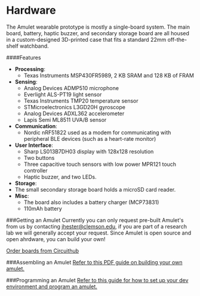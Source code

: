 Hardware
===
The Amulet wearable prototype is mostly a single-board system. 
The main board, battery, haptic buzzer, and secondary storage board are all housed in a custom-designed 3D-printed case that fits a standard 22mm off-the-shelf watchband.

####Features
- **Processing**: 
  - Texas Instruments MSP430FR5989, 2 KB SRAM and 128 KB of FRAM
- **Sensing**: 
  - Analog Devices ADMP510 microphone
  - Everlight ALS-PT19 light sensor
  - Texas Instruments TMP20 temperature sensor
  - STMicroelectronics L3GD20H gyroscope
  - Analog Devices ADXL362 accelerometer
  - Lapis Semi ML8511 UVA/B sensor
- **Communication**: 
  - Nordic nRF51822 used as a modem for communicating with peripheral BLE devices (such as a heart-rate monitor)
- **User Interface**: 
  - Sharp LS013B7DH03 display with 128x128 resolution
  - Two buttons
  - Three capacitive touch sensors with low power MPR121 touch controller
  - Haptic buzzer, and two LEDs.
- **Storage**:  
 - The small secondary storage board holds a microSD card reader. 
- **Misc**:
  - The board also includes a battery charger (MCP73831)
  - 110mAh battery


###Getting an Amulet
Currently you can only request pre-built Amulet's from us by contacting jhester@clemson.edu, if you are part of a research lab we will generally accept your request.
Since Amulet is open source and open ahrdware, you can build your own!

[Order boards from Circuithub](https://circuithub.com/projects/jhester/watch)

###Assembling an Amulet
[Refer to this PDF guide on building your own amulet.](SKAssemblyGuide.pdf)

###Programming an Amulet
[Refer to this guide for how to set up your dev environment and program an amulet.](../GETTING_STARTED.md)